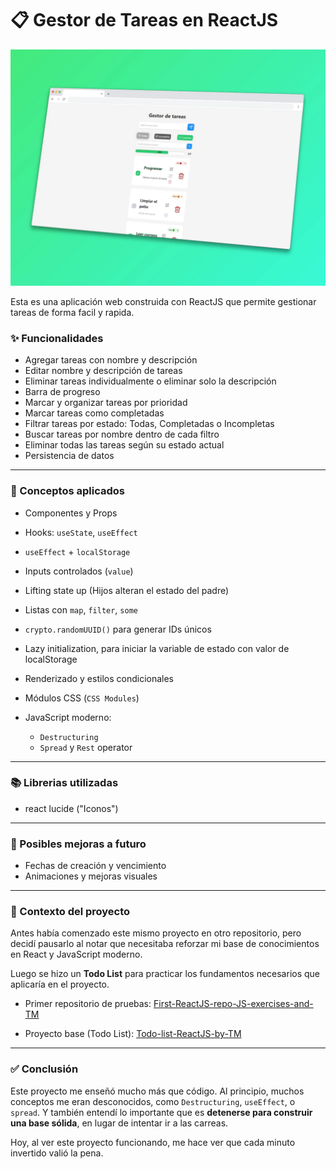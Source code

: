 # 📋 Gestor de Tareas en ReactJS

![Mockup](/public/mockup.webp)

Esta es una aplicación web construida con ReactJS que permite gestionar tareas de forma facil y rapida.

### ✨ Funcionalidades

- Agregar tareas con nombre y descripción
- Editar nombre y descripción de tareas
- Eliminar tareas individualmente o eliminar solo la descripción
- Barra de progreso
- Marcar y organizar tareas por prioridad
- Marcar tareas como completadas
- Filtrar tareas por estado: Todas, Completadas o Incompletas
- Buscar tareas por nombre dentro de cada filtro
- Eliminar todas las tareas según su estado actual
- Persistencia de datos

---

### 🧠 Conceptos aplicados

- Componentes y Props
- Hooks: `useState`, `useEffect`
- `useEffect` + `localStorage`
- Inputs controlados (`value`)
- Lifting state up (Hijos alteran el estado del padre)

- Listas con `map`, `filter`, `some`
- `crypto.randomUUID()` para generar IDs únicos
-	Lazy initialization, para iniciar la variable de estado con valor de localStorage

- Renderizado y estilos condicionales
- Módulos CSS (`CSS Modules`)
- JavaScript moderno:
  - `Destructuring`
  - `Spread` y `Rest` operator

---

### 📚 Librerias utilizadas

- react lucide ("Iconos")

---

### 🔧 Posibles mejoras a futuro

- Fechas de creación y vencimiento
- Animaciones y mejoras visuales


---

### 📖 Contexto del proyecto

Antes había comenzado este mismo proyecto en otro repositorio, pero decidí pausarlo al notar que necesitaba reforzar mi base de conocimientos en React y JavaScript moderno.

Luego se hizo un **Todo List** para practicar los fundamentos necesarios que aplicaría en el proyecto.


- Primer repositorio de pruebas: [First-ReactJS-repo-JS-exercises-and-TM](https://github.com/Ledtius/First-ReactJS-repo-JS-exercises-and-TM)

- Proyecto base (Todo List): [Todo-list-ReactJS-by-TM](https://github.com/Ledtius/Todo-list-ReactJS-by-TM)

---

### ✅ Conclusión

Este proyecto me enseñó mucho más que código. Al principio, muchos conceptos me eran desconocidos, como `Destructuring`, `useEffect`, o `spread`. Y también entendí lo importante que es **detenerse para construir una base sólida**, en lugar de intentar ir a las carreas.

Hoy, al ver este proyecto funcionando, me hace ver que cada minuto invertido valió la pena.

